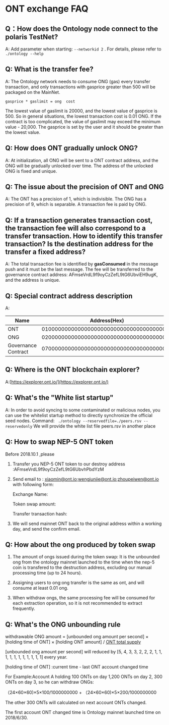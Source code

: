# ONT exchange FAQ

## Q：How does the Ontology node connect to the polaris TestNet?

A: Add parameter when starting: ```--networkid 2``` . For details, please refer to ```./ontology --help```


## Q: What is the transfer fee?

A: The Ontology network needs to consume ONG (gas) every transfer transaction, and only transactions with gasprice greater than 500 will be packaged on the MainNet.

```gasprice * gaslimit = ong  cost```


The lowest value of gaslimit is 20000, and the lowest value of gasprice is 500. So in general situations, the lowest transaction cost is 0.01 ONG. If the contract is too complicated, the value of gaslimit may exceed the minimum value - 20,000. The gasprice is set by the user and it should be greater than the lowest value.


## Q: How does ONT gradually unlock ONG?

A: At initialization, all ONG will be sent to a ONT contract address, and the ONG will be gradually unlocked over time. The address of the unlocked ONG is fixed and unique.

## Q: The issue about the precision of ONT and ONG

A: The ONT has a precision of 1, which is indivisible. The ONG has a precision of 9, which is separable. A transaction fee is paid by ONG.


## Q: If a transaction generates transaction cost, the transaction fee will also correspond to a transfer transaction. How to identify this transfer transaction? Is the destination address for the transfer a fixed address?

A: The total transaction fee is identified by **gasConsumed** in the message push and it must be the last message. The fee will be transferred to the governance contract address: AFmseVrdL9f9oyCzZefL9tG6UbviEH9ugK, and the address is unique.


## Q: Special contract address description

A:

| Name     | Address(Hex)                             | Address(Base58)                    |
| -------- | ---------------------------------------- | ---------------------------------- |
| ONT      | 0100000000000000000000000000000000000000 | AFmseVrdL9f9oyCzZefL9tG6UbvhUMqNMV |
| ONG      | 0200000000000000000000000000000000000000 | AFmseVrdL9f9oyCzZefL9tG6UbvhfRZMHJ |
| Governance Contract | 0700000000000000000000000000000000000000 | AFmseVrdL9f9oyCzZefL9tG6UbviEH9ugK |

## Q: Where is the ONT blockchain explorer?
A:[https://explorer.ont.io/](https://explorer.ont.io/)


## Q: What's the "White list startup"
A: In order to avoid syncing to some contaminated or malicious nodes, you can use the whitelist startup method to directly synchronize the official seed nodes. Command:
``` ./ontology --reservedfile=./peers.rsv --reservedonly``` 
We will provide the white list file peers.rsv in another place

## Q: How to swap NEP-5 ONT token

Before 2018.10.1 ,please

1. Transfer you NEP-5 ONT token to our destroy address :AFmseVrdL9f9oyCzZefL9tG6UbvhPbdYzM

2. Send email to : xiaomin@ont.io;wengjunjie@ont.io;zhoupeiwen@ont.io with following form:

   Exchange Name:

   Token swap amount:

   Transfer transaction hash:

3. We will send mainnet ONT back to the original address within a working day,  and send the confirm email.

## Q: How about the ong produced by token swap

1. The amount of ongs issued during the token swap: It is the unbounded ong from the ontology mainnet launched to the time when the nep-5 coin is transfered to the destruction address, excluding our manual processing time (up to 24 hours).

2. Assigning users to ong:ong transfer is the same as ont, and will consume at least 0.01 ong.

3. When withdraw ongs, the same processing fee will be consumed for each extraction operation, so it is not recommended to extract frequently.

## Q: What's the ONG unbounding rule
withdrawable ONG amount = [unbounded ong amount per second] × [holding time of ONT] × [holding ONT amount] / [ONT total supply]

[unbounded ong amount per second] will reduced by  [5, 4, 3, 3, 2, 2, 2, 1, 1, 1, 1, 1, 1, 1, 1, 1, 1, 1]  every year.

[holding time of ONT] :current time - last ONT account changed time

[ONT total supply]:1000000000

For Example:Account A holding 100 ONTs on day 1,200 ONTs on day 2, 300 ONTs on day 3, so he can withdraw ONGs:

（24×60×60)×5×100/1000000000 + （24×60×60)×5×200/1000000000

The other 300 ONTs will calculated on next account ONTs changed.

The first account ONT changed time is Ontology mainnet launched time on 2018/6/30.

